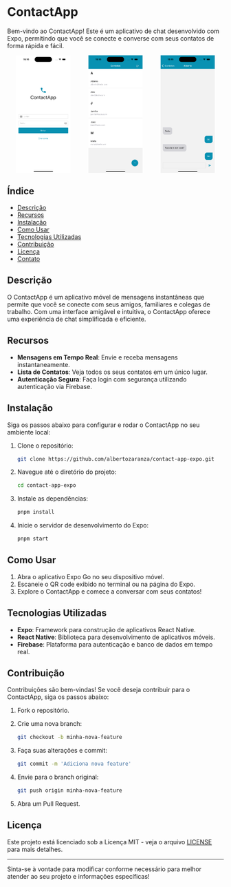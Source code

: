 # ContactApp

Bem-vindo ao ContactApp! Este é um aplicativo de chat desenvolvido com Expo, permitindo que você se conecte e converse com seus contatos de forma rápida e fácil.

<div style="display: flex; justify-content: space-around;">
   <img src="./assets/images/signin.png" width=25% height=25%>
   <img src="./assets/images/home.png" width=25% height=25%>
   <img src="./assets/images/chat.png" width=25% height=25%>
</div>



## Índice

- [Descrição](#descrição)
- [Recursos](#recursos)
- [Instalação](#instalação)
- [Como Usar](#como-usar)
- [Tecnologias Utilizadas](#tecnologias-utilizadas)
- [Contribuição](#contribuição)
- [Licença](#licença)
- [Contato](#contato)

## Descrição

O ContactApp é um aplicativo móvel de mensagens instantâneas que permite que você se conecte com seus amigos, familiares e colegas de trabalho. Com uma interface amigável e intuitiva, o ContactApp oferece uma experiência de chat simplificada e eficiente.

## Recursos

- **Mensagens em Tempo Real**: Envie e receba mensagens instantaneamente.
- **Lista de Contatos**: Veja todos os seus contatos em um único lugar.
- **Autenticação Segura**: Faça login com segurança utilizando autenticação via Firebase.

## Instalação

Siga os passos abaixo para configurar e rodar o ContactApp no seu ambiente local:

1. Clone o repositório:

   ```bash
   git clone https://github.com/albertozaranza/contact-app-expo.git
   ```

2. Navegue até o diretório do projeto:

   ```bash
   cd contact-app-expo
   ```

3. Instale as dependências:

   ```bash
   pnpm install
   ```

4. Inicie o servidor de desenvolvimento do Expo:

   ```bash
   pnpm start
   ```

## Como Usar

1. Abra o aplicativo Expo Go no seu dispositivo móvel.
2. Escaneie o QR code exibido no terminal ou na página do Expo.
3. Explore o ContactApp e comece a conversar com seus contatos!

## Tecnologias Utilizadas

- **Expo**: Framework para construção de aplicativos React Native.
- **React Native**: Biblioteca para desenvolvimento de aplicativos móveis.
- **Firebase**: Plataforma para autenticação e banco de dados em tempo real.

## Contribuição

Contribuições são bem-vindas! Se você deseja contribuir para o ContactApp, siga os passos abaixo:

1. Fork o repositório.
2. Crie uma nova branch:

   ```bash
   git checkout -b minha-nova-feature
   ```

3. Faça suas alterações e commit:

   ```bash
   git commit -m 'Adiciona nova feature'
   ```

4. Envie para o branch original:

   ```bash
   git push origin minha-nova-feature
   ```

5. Abra um Pull Request.

## Licença

Este projeto está licenciado sob a Licença MIT - veja o arquivo [LICENSE](LICENSE) para mais detalhes.

---

Sinta-se à vontade para modificar conforme necessário para melhor atender ao seu projeto e informações específicas!
